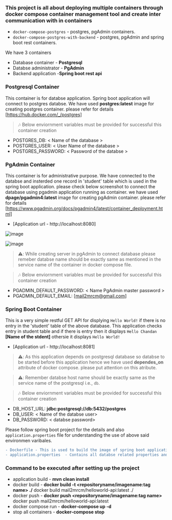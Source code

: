 ### This project is all about deploying multiple containers through docker compose container management tool and create inter communication with in containers

+ `docker-compose-postgres` - postgres, pgAdmin containers.
+ `docker-compose-postgres-with-backend` - postgres, pgAdmin and spring boot rest containers.


We have 3 containers
- Database container - **Postgresql**
- Databse administrator - **PgAdmin**
- Backend application  -**Spring boot rest api**
###  Postgresql Container
This container is for databse application. Spring boot application will connect to postgres databse. We have used **postgres:latest** image for creating postgres container. please refer for details [https://hub.docker.com/_/postgres]

> :notes: Below enviornment variables must be provided for successful this container creation 
  + POSTGRES_DB: < Name of the database >
  + POSTGRES_USER: < User Name of the database > 
  + POSTGRES_PASSWORD: < Password of the databse >

###  PgAdmin Container
This container is for administrative purpose. We have connected to the databse and insterded one record in 'student' table which is used in the spring boot application. please check below screenshot to connect the database using pgadmin application running as container. we have used **dpage/pgadmin4:latest** image for creating pgAdmin container. please refer for details [https://www.pgadmin.org/docs/pgadmin4/latest/container_deployment.html]
+ [Application url - http://localhost:8080]
  
![image](https://github.com/mail2mrcm/docker/assets/118661926/ef3a3ffd-8b15-40e9-86df-4add4028b8a8)

![image](https://github.com/mail2mrcm/docker/assets/118661926/bc7e59e8-cdd1-48ab-8740-2e37d34c9575)

> ⚠️: While creating server in pgAdmin to connect database please remeber databse name should be exactly same as mentioned in the service name of the container in docker compose file.

> :notes: Below enviornment variables must be provided for successful this container creation 
  + PGADMIN_DEFAULT_PASSWORD: < Name PgAdmin master password >
  + PGADMIN_DEFAULT_EMAIL: [mail2mrcm@gmail.com]

###  Spring Boot Container
This is a very simple restful GET API for displying `Hello World!` if there is no entry in the 'student' table of the above database.  This application checks entry in student table and if there is entry then it displays `Hello Chandan` **[Name of the stdent]** othersie it displays `Hello World!`

+ [Application url - http://localhost:8081]
  
> ⚠️: As this application depends on postgresql database so databse to be started before this application hence we have used **dependes_on** attribute of docker compose. please put attention on this atribute.

> ⚠️: Remember databse host name should be exactly same as the service name of the postgresql i.e., `db`.

> :notes: Below enviornment variables must be provided for successful this container creation 
  + DB_HOST_URL: **jdbc:postgresql://db:5432/postgres**
  + DB_USER: < Name of the databse user>
  + DB_PASSWORD: < databse password>

Please follow spring boot project for the details and also ```application.properties``` file for understanding the use of above said  environmen varibales.
```diff
- Dockerfile - This is used to build the image of spring boot application.
- application.properties  - Contains all databse related properties and set corresponding enviornment variables which is provided in dcker compose file.
``` 
###  Command to be executed after setting up the project
+ application build - **mvn clean install**
+ docker build - **docker build -t <repositoryname/imagename:tag name> ./**
                   docker build mail2mrcm/helloworld-api:latest ./
+ docker push - **docker push <repositoryname/imagename:tag name>**
                  docker push mail2mrcm/helloworld-api:latest
+ docker compose run -  **docker-compose up -d**
+ stop all containers - **docker-compose stop**
